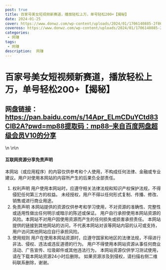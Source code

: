 ```yaml
---
post: true
title: 百家号美女短视频新赛道，播放轻松上万，单号轻松200+【揭秘】
date: 2024-01-25
cover: https://www.donwz.com/wp-content/uploads/2024/01/1706140885-2f86051cde123f2.jpg
coveross: https://www.donwz.com/wp-content/uploads/2024/01/1706140885-2f86051cde123f2.jpg
categories:
 - 网赚
tags:
 - 网赚
description:  网赚
---
```

# 百家号美女短视频新赛道，播放轻松上万，单号轻松200+【揭秘】

## 网盘链接：https://pan.baidu.com/s/14Apr_ELmCDuYCtd83CIB2A?pwd=mp88提取码：mp88–来自百度网盘超级会员V10的分享
\n
\n\n
#### 互联网资源分享免责声明
本网站（或应用程序）的内容仅供参考和个人使用，不构成任何法律、金融或专业建议。用户对使用本网站的内容所产生的后果负全部责任。
1. 权利声明
用户使用本网站时，应遵守相关法律法规和知识产权保护法规，不得侵犯任何第三方的权益。
未经授权，用户不得以任何形式复制、传播、修改、销售或进行商业用途。
2. 免责声明
本网站提供的资源仅供参考和学习使用，不对资源的准确性、完整性或适用性做出任何明示或暗示的陈述或保证。
用户自行承担使用本网站资源的风险。本网站不对用户因使用资源而产生的任何损失或损害承担责任。
本网站提供的链接到其他网站的访问，不代表本网站对该等网站内容的认可或支持，用户访问其他网站应自行承担风险。
3. 使用规则
用户在使用本网站资源时，应遵守国家和地区的法律法规，不得进行非法、侵权、违法或违反道德的行为。
用户不得使用本网站资源从事任何商业活动、广告宣传、垃圾邮件或其他违法行为，
本网站资源仅供学习测试使用，请在下载本网站资源24小时后删除。
如果资源涉及到侵权，请扫描右侧二维码联系删除，谢谢。
